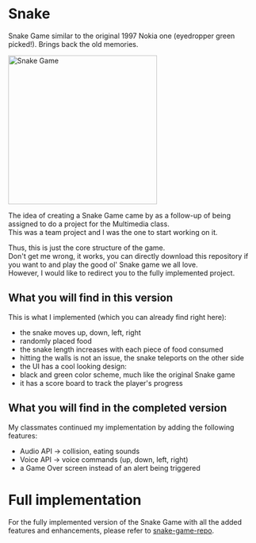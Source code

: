 # Snake
Snake Game similar to the original 1997 Nokia one (eyedropper green picked!). Brings back the old memories.

<p>
  <img src="https://github.com/outshiningthateskimo/Snake/assets/116450427/22a6dada-4a1b-4954-abd6-e95e40896c6a" width="300" alt="Snake Game">
</p>

The idea of creating a Snake Game came by as a follow-up of being assigned to do a project for the Multimedia class.  
This was a team project and I was the one to start working on it.  

Thus, this is just the core structure of the game.  
Don't get me wrong, it works, you can directly download this repository if you want to and play the good ol' Snake game we all love.  
However, I would like to redirect you to the fully implemented project.

## What you will find in this version
This is what I implemented (which you can already find right here):
- the snake moves up, down, left, right
- randomly placed food
- the snake length increases with each piece of food consumed
- hitting the walls is not an issue, the snake teleports on the other side
- the UI has a cool looking design:
- black and green color scheme, much like the original Snake game
- it has a score board to track the player's progress

## What you will find in the completed version
My classmates continued my implementation by adding the following features:
- Audio API → collision, eating sounds
- Voice API → voice commands (up, down, left, right)
- a Game Over screen instead of an alert being triggered
  
# Full implementation
For the fully implemented version of the Snake Game with all the added features and enhancements, please refer to [snake-game-repo](https://github.com/Ahamdan114/snake-game-repo).
